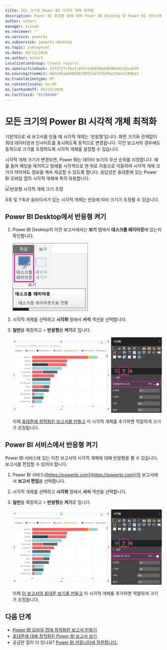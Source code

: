 ```yaml
---
title: 모든 크기의 Power BI 시각적 개체 최적화
description: Power BI 휴대폰 앱에 대해 Power BI Desktop 및 Power BI 서비스에서 기존 보고서의 시각적 개체를 최적화하는 방법을 알아봅니다.
author: mihart
manager: kvivek
ms.reviewer: ''
ms.service: powerbi
ms.subservice: powerbi-desktop
ms.topic: conceptual
ms.date: 04/13/2018
ms.author: mihart
LocalizationGroup: Create reports
ms.openlocfilehash: 4372f37cf6afc8fe51d6650ddd888bd41d3ea678
ms.sourcegitcommit: 60dad5aa0d85db790553e537bf8ac34ee3289ba3
ms.translationtype: MT
ms.contentlocale: ko-KR
ms.lasthandoff: 05/29/2019
ms.locfileid: "61394948"
---
```

# <a name="optimize-a-power-bi-visual-for-any-size"></a>모든 크기의 Power BI 시각적 개체 최적화
기본적으로 새 보고서를 만들 때 시각적 개체는 ‘반응형’입니다.  화면 크기와 관계없이 최대 데이터양과 인사이트를 표시하도록 동적으로 변경됩니다. 이전 보고서의 경우에도 동적으로 크기를 조정하도록 시각적 개체를 설정할 수 있습니다.

시각적 개체 크기가 변경되면, Power BI는 데이터 보기의 우선 순위를 지정합니다. 예를 들어 패딩을 제거하고 범례를 시각적으로 맨 위로 자동으로 이동하여 시각적 개체 크기가 작아져도 정보를 계속 제공할 수 있도록 합니다. 응답성은 휴대폰에 있는 Power BI 모바일 앱의 시각적 개체에 특히 유용합니다.

![반응형 시각적 개체 크기 조정](media/desktop-create-responsive-visuals/power-bi-responsive-visual.gif)

X축 및 Y축과 슬라이서가 있는 시각적 개체는 반응에 따라 크기가 조정될 수 있습니다.

## <a name="turn-on-responsiveness-in-power-bi-desktop"></a>Power BI Desktop에서 반응형 켜기
1. Power BI Desktop의 이전 보고서에서는 **보기** 탭에서 **데스크톱 레이아웃**에 있는지 확인합니다.
   
    ![데스크톱 레이아웃 아이콘](media/desktop-create-responsive-visuals/power-bi-desktop-layout.png)
2. 시각적 개체를 선택하고 **시각화** 창에서 **서식** 섹션을 선택합니다.
3. **일반**을 확장하고 > **반응형**을 **켜기**로 밉니다.
   
    ![반응형 켜기](media/desktop-create-responsive-visuals/power-bi-turn-responsive-on.png)
   
     이제 [휴대폰에 최적화된 보고서를 만들고](../desktop-create-phone-report.md) 이 시각적 개체를 추가하면 적절하게 크기가 조정됩니다.

## <a name="turn-on-responsiveness-in-the-power-bi-service"></a>Power BI 서비스에서 반응형 켜기
Power BI 서비스에 있는 이전 보고서의 시각적 개체에 대해 반응형을 켤 수 있습니다. 보고서를 편집할 수 있어야 합니다.

1. Power BI 서비스([https://powerbi.com](https://powerbi.com))의 보고서에서 **보고서 편집**을 선택합니다.
2. 시각적 개체를 선택하고 **시각화** 창에서 **서식** 섹션을 선택합니다.
3. **일반**을 확장하고 > **반응형**을 **켜기**로 밉니다.
   
    ![반응형 켜기](media/desktop-create-responsive-visuals/power-bi-turn-responsive-on.png)
   
     이제 [이 보고서의 휴대폰 보기를 만들고](../desktop-create-phone-report.md) 이 시각적 개체를 추가하면 적절하게 크기가 조정됩니다.

## <a name="next-steps"></a>다음 단계
* [Power BI 모바일 앱에 최적화된 보고서 만들기](../desktop-create-phone-report.md)
* [휴대폰에 대해 최적화된 Power BI 보고서 보기](../consumer/mobile/mobile-apps-view-phone-report.md)
* 궁금한 점이 더 있나요? [Power BI 커뮤니티에 질문합니다.](http://community.powerbi.com/)

